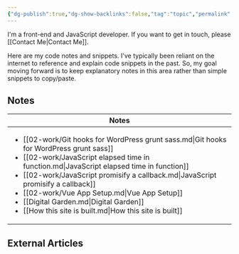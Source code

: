 ```yaml
---
{"dg-publish":true,"dg-show-backlinks":false,"tag":"topic","permalink":"/code/","dgShowBacklinks":false,"dgPassFrontmatter":true}
---
```



I'm a front-end and JavaScript developer. If you want to get in touch, please [[Contact Me\|Contact Me]].

Here are my code notes and snippets. I've typically been reliant on the internet to reference and explain code snippets in the past. So, my goal moving forward is to keep explanatory notes in this area rather than simple snippets to copy/paste.

## Notes

| Notes                                                                                                                                                                                                                                                                                                                                                                                                                                                                 |
| --------------------------------------------------------------------------------------------------------------------------------------------------------------------------------------------------------------------------------------------------------------------------------------------------------------------------------------------------------------------------------------------------------------------------------------------------------------------- |
| <ul><li>[[02-work/Git hooks for WordPress grunt sass.md\\|Git hooks for WordPress grunt sass]]</li><li>[[02-work/JavaScript elapsed time in function.md\\|JavaScript elapsed time in function]]</li><li>[[02-work/JavaScript promisify a callback.md\\|JavaScript promisify a callback]]</li><li>[[02-work/Vue App Setup.md\\|Vue App Setup]]</li><li>[[Digital Garden.md\\|Digital Garden]]</li><li>[[How this site is built.md\\|How this site is built]]</li></ul> |


## External Articles



